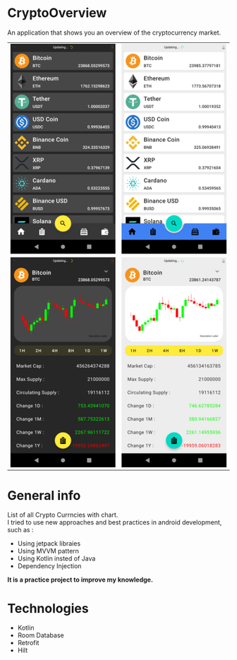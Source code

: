 # CryptoOverview
An application that shows you an overview of the cryptocurrency market.

| | |
|:---:|:---:|
|![Screenshot_20220717_144446](./screenshots/screen1.png)|![Screenshot_20220717_144257](./screenshots/screen2.png)|
|![Screenshot_20220717_144336](./screenshots/screen3.png)|![Screenshot_20220717_144509](./screenshots/screen4.png)|

# General info
List of all Crypto Currncies with chart.  
I tried to use new approaches and best practices in android development, such as :

* Using jetpack libraies
* Using MVVM pattern
* Using Kotlin insted of Java
* Dependency Injection

**It is a practice project to improve my knowledge.**

# Technologies

* Kotlin 
* Room Database
* Retrofit
* Hilt
